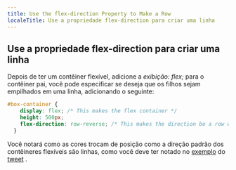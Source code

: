 ```yaml
---
title: Use the flex-direction Property to Make a Row
localeTitle: Use a propriedade flex-direction para criar uma linha
---
```

## Use a propriedade flex-direction para criar uma linha

Depois de ter um contêiner flexível, adicione a _exibição: flex;_ para o contêiner pai, você pode especificar se deseja que os filhos sejam empilhados em uma linha, adicionando o seguinte:

```css
#box-container { 
    display: flex; /* This makes the flex container */ 
    height: 500px; 
    flex-direction: row-reverse; /* This makes the direction be a row with reversed elements */ 
  } 
```

Você notará como as cores trocam de posição como a direção padrão dos contêineres flexíveis são linhas, como você deve ter notado no [exemplo](https://github.com/freecodecamp/guides/tree/master/src/pages/responsive-web-design/css-flexbox/add-flex-superpowers-to-the-tweet-embed/index.md) do [tweet](https://github.com/freecodecamp/guides/tree/master/src/pages/responsive-web-design/css-flexbox/add-flex-superpowers-to-the-tweet-embed/index.md) .